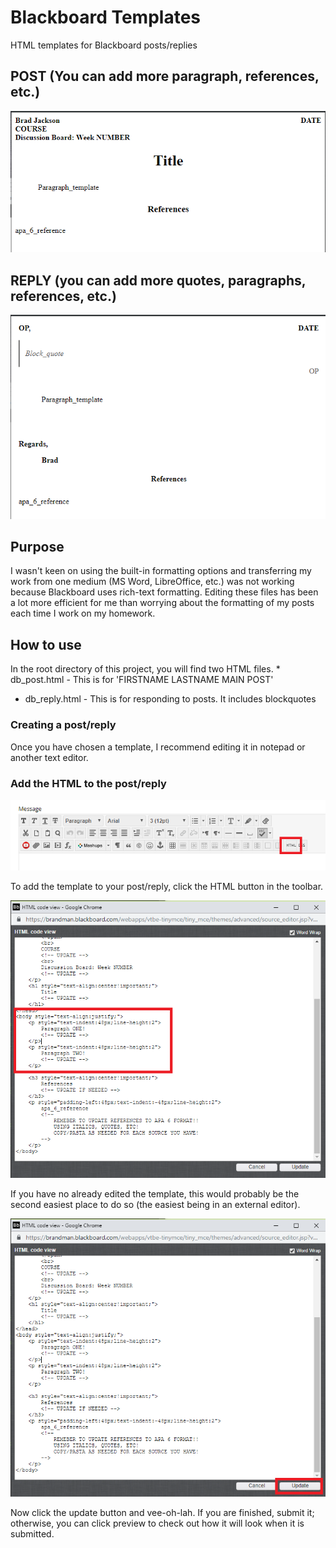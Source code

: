# Blackboard Templates
HTML templates for Blackboard posts/replies

## POST (You can add more paragraph, references, etc.)
![Creation](/img/db_post.png)

## REPLY (you can add more quotes, paragraphs, references, etc.)
![Creation](/img/db_reply.png)


## Purpose
I wasn't keen on using the built-in formatting options and transferring my work from one medium (MS Word, LibreOffice, etc.) was not working because Blackboard uses rich-text formatting.  Editing these files has been a lot more efficient for me than worrying about the formatting of my posts each time I work on my homework.

## How to use
In the root directory of this project, you will find two HTML files.  * db_post.html - This is for 'FIRSTNAME LASTNAME MAIN POST'
* db_reply.html - This is for responding to posts.  It includes blockquotes

### Creating a post/reply
Once you have chosen a template, I recommend editing it in notepad or another text editor.

### Add the HTML to the post/reply
![Creation](/img/tutorial_1.png)

To add the template to your post/reply, click the HTML button in the toolbar.


![Edit](/img/tutorial_2.png)

If you have no already edited the template, this would probably be the second easiest place to do so (the easiest being in an external editor).


![Update](/img/tutorial_3.png)

Now click the update button and vee-oh-lah.  If you are finished, submit it; otherwise, you can click preview to check out how it will look when it is submitted.
